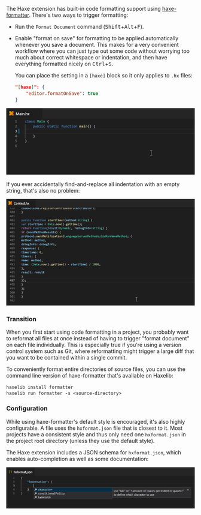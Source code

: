 The Haxe extension has built-in code formatting support using [haxe-formatter](https://github.com/HaxeCheckstyle/haxe-formatter). There's two ways to trigger formatting:

- Run the `Format Document` command (<kbd>Shift</kbd>+<kbd>Alt</kbd>+<kbd>F</kbd>).
- Enable "format on save" for formatting to be applied automatically whenever you save a document. This makes for a very convenient workflow where you can just type out some code without worrying too much about correct whitespace or indentation, and then have everything formatted nicely on <kbd>Ctrl</kbd>+<kbd>S</kbd>.
  
  You can place the setting in a `[haxe]` block so it only applies to `.hx` files:

  ```json
  "[haxe]": {
      "editor.formatOnSave": true
  }
  ```

![](images/formatting/formatOnSave.gif)

If you ever accidentally find-and-replace all indentation with an empty string, that's also no problem:

![](images/formatting/indentation.gif)

### Transition

When you first start using code formatting in a project, you probably want to reformat all files at once instead of having to trigger "format document" on each file individually. This is especially true if you're using a version control system such as Git, where reformatting might trigger a large diff that you want to be contained within a single commit.

To conveniently format entire directories of source files, you can use the command line version of haxe-formatter that's available on Haxelib:

```
haxelib install formatter
haxelib run formatter -s <source-directory>
```

### Configuration

While using haxe-formatter's default style is encouraged, it's also highly configurable. A file uses the `hxformat.json` file that is closest to it. Most projects have a consistent style and thus only need one `hxformat.json` in the project root directory (unless they use the default style).

The Haxe extension includes a JSON schema for `hxformat.json`, which enables auto-completion as well as some documentation:

![](images/formatting/schema.png)
